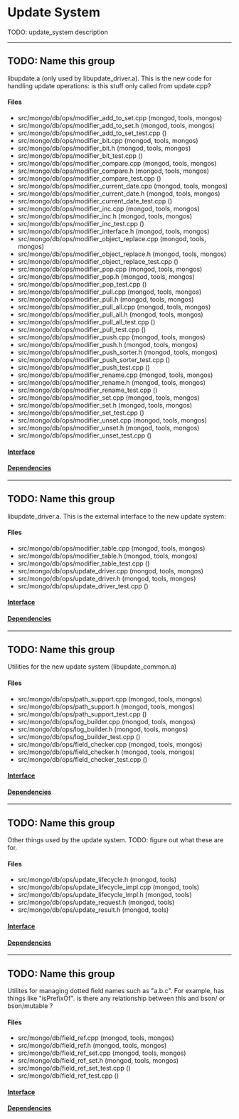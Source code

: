 # Update System
TODO: update\_system description


-------------

## TODO: Name this group
libupdate.a (only used by libupdate\_driver.a). This is the new code for handling update  operations:   is this stuff only called from update.cpp?

#### Files
- src/mongo/db/ops/modifier\_add\_to\_set.cpp   (mongod, tools, mongos)
- src/mongo/db/ops/modifier\_add\_to\_set.h   (mongod, tools, mongos)
- src/mongo/db/ops/modifier\_add\_to\_set\_test.cpp   ()
- src/mongo/db/ops/modifier\_bit.cpp   (mongod, tools, mongos)
- src/mongo/db/ops/modifier\_bit.h   (mongod, tools, mongos)
- src/mongo/db/ops/modifier\_bit\_test.cpp   ()
- src/mongo/db/ops/modifier\_compare.cpp   (mongod, tools, mongos)
- src/mongo/db/ops/modifier\_compare.h   (mongod, tools, mongos)
- src/mongo/db/ops/modifier\_compare\_test.cpp   ()
- src/mongo/db/ops/modifier\_current\_date.cpp   (mongod, tools, mongos)
- src/mongo/db/ops/modifier\_current\_date.h   (mongod, tools, mongos)
- src/mongo/db/ops/modifier\_current\_date\_test.cpp   ()
- src/mongo/db/ops/modifier\_inc.cpp   (mongod, tools, mongos)
- src/mongo/db/ops/modifier\_inc.h   (mongod, tools, mongos)
- src/mongo/db/ops/modifier\_inc\_test.cpp   ()
- src/mongo/db/ops/modifier\_interface.h   (mongod, tools, mongos)
- src/mongo/db/ops/modifier\_object\_replace.cpp   (mongod, tools, mongos)
- src/mongo/db/ops/modifier\_object\_replace.h   (mongod, tools, mongos)
- src/mongo/db/ops/modifier\_object\_replace\_test.cpp   ()
- src/mongo/db/ops/modifier\_pop.cpp   (mongod, tools, mongos)
- src/mongo/db/ops/modifier\_pop.h   (mongod, tools, mongos)
- src/mongo/db/ops/modifier\_pop\_test.cpp   ()
- src/mongo/db/ops/modifier\_pull.cpp   (mongod, tools, mongos)
- src/mongo/db/ops/modifier\_pull.h   (mongod, tools, mongos)
- src/mongo/db/ops/modifier\_pull\_all.cpp   (mongod, tools, mongos)
- src/mongo/db/ops/modifier\_pull\_all.h   (mongod, tools, mongos)
- src/mongo/db/ops/modifier\_pull\_all\_test.cpp   ()
- src/mongo/db/ops/modifier\_pull\_test.cpp   ()
- src/mongo/db/ops/modifier\_push.cpp   (mongod, tools, mongos)
- src/mongo/db/ops/modifier\_push.h   (mongod, tools, mongos)
- src/mongo/db/ops/modifier\_push\_sorter.h   (mongod, tools, mongos)
- src/mongo/db/ops/modifier\_push\_sorter\_test.cpp   ()
- src/mongo/db/ops/modifier\_push\_test.cpp   ()
- src/mongo/db/ops/modifier\_rename.cpp   (mongod, tools, mongos)
- src/mongo/db/ops/modifier\_rename.h   (mongod, tools, mongos)
- src/mongo/db/ops/modifier\_rename\_test.cpp   ()
- src/mongo/db/ops/modifier\_set.cpp   (mongod, tools, mongos)
- src/mongo/db/ops/modifier\_set.h   (mongod, tools, mongos)
- src/mongo/db/ops/modifier\_set\_test.cpp   ()
- src/mongo/db/ops/modifier\_unset.cpp   (mongod, tools, mongos)
- src/mongo/db/ops/modifier\_unset.h   (mongod, tools, mongos)
- src/mongo/db/ops/modifier\_unset\_test.cpp   ()

#### [Interface](interface/0)

#### [Dependencies](dependencies/0)

-------------

## TODO: Name this group
libupdate\_driver.a. This is the external interface to the new update system:

#### Files
- src/mongo/db/ops/modifier\_table.cpp   (mongod, tools, mongos)
- src/mongo/db/ops/modifier\_table.h   (mongod, tools, mongos)
- src/mongo/db/ops/modifier\_table\_test.cpp   ()
- src/mongo/db/ops/update\_driver.cpp   (mongod, tools, mongos)
- src/mongo/db/ops/update\_driver.h   (mongod, tools, mongos)
- src/mongo/db/ops/update\_driver\_test.cpp   ()

#### [Interface](interface/1)

#### [Dependencies](dependencies/1)

-------------

## TODO: Name this group
Utilities for the new update system (libupdate\_common.a)

#### Files
- src/mongo/db/ops/path\_support.cpp   (mongod, tools, mongos)
- src/mongo/db/ops/path\_support.h   (mongod, tools, mongos)
- src/mongo/db/ops/path\_support\_test.cpp   ()
- src/mongo/db/ops/log\_builder.cpp   (mongod, tools, mongos)
- src/mongo/db/ops/log\_builder.h   (mongod, tools, mongos)
- src/mongo/db/ops/log\_builder\_test.cpp   ()
- src/mongo/db/ops/field\_checker.cpp   (mongod, tools, mongos)
- src/mongo/db/ops/field\_checker.h   (mongod, tools, mongos)
- src/mongo/db/ops/field\_checker\_test.cpp   ()

#### [Interface](interface/2)

#### [Dependencies](dependencies/2)

-------------

## TODO: Name this group
Other things used by the update system. TODO: figure out what these are for.

#### Files
- src/mongo/db/ops/update\_lifecycle.h   (mongod, tools)
- src/mongo/db/ops/update\_lifecycle\_impl.cpp   (mongod, tools)
- src/mongo/db/ops/update\_lifecycle\_impl.h   (mongod, tools)
- src/mongo/db/ops/update\_request.h   (mongod, tools)
- src/mongo/db/ops/update\_result.h   (mongod, tools)

#### [Interface](interface/3)

#### [Dependencies](dependencies/3)

-------------

## TODO: Name this group
Utilites for managing dotted field names such as "a.b.c". For example, has things like  "isPrefixOf".   is there any relationship between this and bson/ or bson/mutable ?

#### Files
- src/mongo/db/field\_ref.cpp   (mongod, tools, mongos)
- src/mongo/db/field\_ref.h   (mongod, tools, mongos)
- src/mongo/db/field\_ref\_set.cpp   (mongod, tools, mongos)
- src/mongo/db/field\_ref\_set.h   (mongod, tools, mongos)
- src/mongo/db/field\_ref\_set\_test.cpp   ()
- src/mongo/db/field\_ref\_test.cpp   ()

#### [Interface](interface/4)

#### [Dependencies](dependencies/4)
